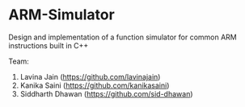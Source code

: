 # ARM-Simulator
Design and implementation of a function simulator for common ARM instructions built in C++ 

Team:

1. Lavina Jain (https://github.com/lavinajain)
2. Kanika Saini (https://github.com/kanikasaini)
3. Siddharth Dhawan (https://github.com/sid-dhawan)
